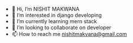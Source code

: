 - 👋 Hi, I’m NISHIT MAKWANA
- 👀 I’m interested in django developing
- 🌱 I’m currently learning mern stack
- 💞️ I’m looking to collaborate on developer
- 📫 How to reach me nishitmakvana@gmail.com

<!---
nishit031/nishit031 is a ✨ special ✨ repository because its `README.md` (this file) appears on your GitHub profile.
You can click the Preview link to take a look at your changes.
--->
